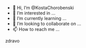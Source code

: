 - 👋 Hi, I’m @KostaChorobenski
- 👀 I’m interested in ...
- 🌱 I’m currently learning ...
- 💞️ I’m looking to collaborate on ...
- 📫 How to reach me ...

<!---
KostaChorobenski/KostaChorobenski is a ✨ special ✨ repository because its `README.md` (this file) appears on your GitHub profile.
You can click the Preview link to take a look at your changes.
--->
zdravo
